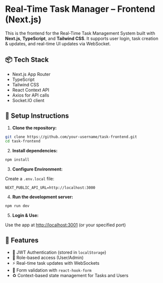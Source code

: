 # Real-Time Task Manager – Frontend (Next.js)

This is the frontend for the Real-Time Task Management System built with **Next.js**, **TypeScript**, and **Tailwind CSS**. It supports user login, task creation & updates, and real-time UI updates via WebSocket.

## 📦 Tech Stack

- Next.js App Router
- TypeScript
- Tailwind CSS
- React Context API
- Axios for API calls
- Socket.IO client

## 🔧 Setup Instructions

1. **Clone the repository:**

```bash
git clone https://github.com/your-username/task-frontend.git
cd task-frontend
```

2. **Install dependencies:**

```bash
npm install
```

3. **Configure Environment:**

Create a `.env.local` file:

```env
NEXT_PUBLIC_API_URL=http://localhost:3000
```

4. **Run the development server:**

```bash
npm run dev
```

5. **Login & Use:**

Use the app at [http://localhost:3001](http://localhost:3001) (or your specified port)

## 🧠 Features

- 🔐 JWT Authentication (stored in `localStorage`)
- 🧠 Role-based access (User/Admin)
- ⚡ Real-time task updates with WebSockets
- 🧾 Form validation with `react-hook-form`
- ♻️ Context-based state management for Tasks and Users
